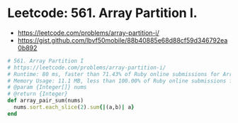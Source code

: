 # Leetcode: 561. Array Partition I.


- https://leetcode.com/problems/array-partition-i/
- https://gist.github.com/lbvf50mobile/88b40885e68d88cf59d346792ea0b892

```Ruby
# 561. Array Partition I
# https://leetcode.com/problems/array-partition-i/
# Runtime: 80 ms, faster than 71.43% of Ruby online submissions for Array Partition I.
# Memory Usage: 11.1 MB, less than 100.00% of Ruby online submissions for Array Partition I.
# @param {Integer[]} nums
# @return {Integer}
def array_pair_sum(nums)
  nums.sort.each_slice(2).sum{|(a,b)| a}  
end
```